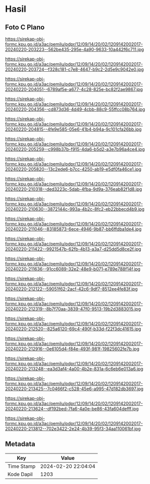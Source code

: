 # Hasil

## Foto C Plano

https://sirekap-obj-formc.kpu.go.id/a3ac/pemilu/pdpr/12/09/14/20/02/1209142002017-20240220-203223--562be435-295e-4a90-9633-10a442f6c711.jpg

https://sirekap-obj-formc.kpu.go.id/a3ac/pemilu/pdpr/12/09/14/20/02/1209142002017-20240220-203724--f328c181-c7e8-4647-b9c2-2d5e9c9042e0.jpg

https://sirekap-obj-formc.kpu.go.id/a3ac/pemilu/pdpr/12/09/14/20/02/1209142002017-20240220-204051--6789af5e-a677-4c28-825e-bc82f2ae9867.jpg

https://sirekap-obj-formc.kpu.go.id/a3ac/pemilu/pdpr/12/09/14/20/02/1209142002017-20240220-204356--cd873d36-4d49-4cbb-88c9-55ffcc08b764.jpg

https://sirekap-obj-formc.kpu.go.id/a3ac/pemilu/pdpr/12/09/14/20/02/1209142002017-20240220-204815--4fe9e585-05e6-41b4-b94a-9c101cfa26bb.jpg

https://sirekap-obj-formc.kpu.go.id/a3ac/pemilu/pdpr/12/09/14/20/02/1209142002017-20240220-205259--c998b37b-f915-4da6-b5d2-a3e7b96a4ce4.jpg

https://sirekap-obj-formc.kpu.go.id/a3ac/pemilu/pdpr/12/09/14/20/02/1209142002017-20240220-205820--13c2ede6-b7cc-4250-ab19-e5df0fa46ce1.jpg

https://sirekap-obj-formc.kpu.go.id/a3ac/pemilu/pdpr/12/09/14/20/02/1209142002017-20240220-210318--ded3223c-5dab-4fba-9d9a-376eab82f1d8.jpg

https://sirekap-obj-formc.kpu.go.id/a3ac/pemilu/pdpr/12/09/14/20/02/1209142002017-20240220-210630--3872144c-993a-4b2c-8fc2-eb22bbecd4b9.jpg

https://sirekap-obj-formc.kpu.go.id/a3ac/pemilu/pdpr/12/09/14/20/02/1209142002017-20240220-211046--83185873-6ece-4946-9b87-bb6ffdba1de4.jpg

https://sirekap-obj-formc.kpu.go.id/a3ac/pemilu/pdpr/12/09/14/20/02/1209142002017-20240220-211422--9921547b-62fb-4b13-a3a7-d25dd5d8ce2f.jpg

https://sirekap-obj-formc.kpu.go.id/a3ac/pemilu/pdpr/12/09/14/20/02/1209142002017-20240220-211636--91cc6089-32e2-48e9-b071-e789e788f14f.jpg

https://sirekap-obj-formc.kpu.go.id/a3ac/pemilu/pdpr/12/09/14/20/02/1209142002017-20240220-212122--59051f62-2acf-42c6-9df7-8512ee4fe83f.jpg

https://sirekap-obj-formc.kpu.go.id/a3ac/pemilu/pdpr/12/09/14/20/02/1209142002017-20240220-212319--8b7f70aa-3839-47f0-9513-19b2d3883015.jpg

https://sirekap-obj-formc.kpu.go.id/a3ac/pemilu/pdpr/12/09/14/20/02/1209142002017-20240220-212520--825a6120-69c4-490f-b33d-f22f3dc41615.jpg

https://sirekap-obj-formc.kpu.go.id/a3ac/pemilu/pdpr/12/09/14/20/02/1209142002017-20240220-212916--0e6105d4-f84e-493f-981f-19825602fe7b.jpg

https://sirekap-obj-formc.kpu.go.id/a3ac/pemilu/pdpr/12/09/14/20/02/1209142002017-20240220-213248--ea3d3af4-4a00-4b2e-831a-6c6eb6e013a6.jpg

https://sirekap-obj-formc.kpu.go.id/a3ac/pemilu/pdpr/12/09/14/20/02/1209142002017-20240220-213425--7c0466f2-c528-45e6-a995-47d182db3697.jpg

https://sirekap-obj-formc.kpu.go.id/a3ac/pemilu/pdpr/12/09/14/20/02/1209142002017-20240220-213624--df192bed-7fa6-4a0e-be86-43fa604defff.jpg

https://sirekap-obj-formc.kpu.go.id/a3ac/pemilu/pdpr/12/09/14/20/02/1209142002017-20240220-213812--702e3422-2e24-4b39-95f3-34aa110061bf.jpg


## Metadata

| Key        | Value               |
| ---------- | ------------------- |
| Time Stamp | 2024-02-20 22:04:04 |
| Kode Dapil | 1203                |



